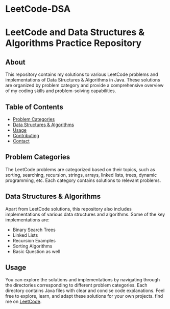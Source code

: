 # LeetCode-DSA
# LeetCode and Data Structures & Algorithms Practice Repository

## About

This repository contains my solutions to various LeetCode problems and implementations of Data Structures & Algorithms in Java. These solutions are organized by problem category and provide a comprehensive overview of my coding skills and problem-solving capabilities.

## Table of Contents

- [Problem Categories](#problem-categories)
- [Data Structures & Algorithms](#data-structures--algorithms)
- [Usage](#usage)
- [Contributing](#contributing)
- [Contact](#contact)

## Problem Categories

The LeetCode problems are categorized based on their topics, such as sorting, searching, recursion, strings, arrays, linked lists, trees, dynamic programming, etc. Each category contains solutions to relevant problems. 

## Data Structures & Algorithms

Apart from LeetCode solutions, this repository also includes implementations of various data structures and algorithms. Some of the key implementations are:
- Binary Search Trees
- Linked Lists
- Recursion Examples
- Sorting Algorithms
- Basic Question as well

## Usage

You can explore the solutions and implementations by navigating through the directories corresponding to different problem categories. Each directory contains Java files with clear and concise code explanations. Feel free to explore, learn, and adapt these solutions for your own projects.
find me on [LeetCode](https://leetcode.com/shivansh1507/).
